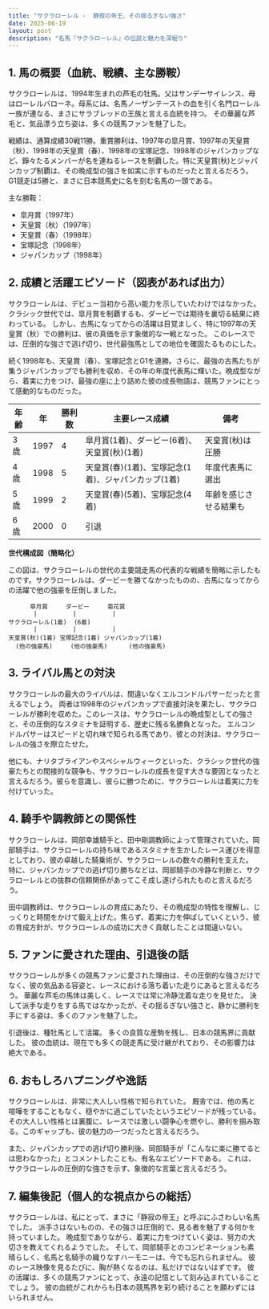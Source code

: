```yaml
---
title: "サクラローレル -  静寂の帝王、その揺るぎない強さ"
date: 2025-06-19
layout: post
description: "名馬『サクラローレル』の伝説と魅力を深堀り"
---
```


## 1. 馬の概要（血統、戦績、主な勝鞍）

サクラローレルは、1994年生まれの芦毛の牡馬。父はサンデーサイレンス、母はローレルバローネ。母系には、名馬ノーザンテーストの血を引く名門ローレル一族が連なる、まさにサラブレッドの王族と言える血統を持つ。  その華麗な芦毛と、気品漂う立ち姿は、多くの競馬ファンを魅了した。

戦績は、通算成績30戦11勝。重賞勝利は、1997年の皐月賞、1997年の天皇賞（秋）、1998年の天皇賞（春）、1998年の宝塚記念、1998年のジャパンカップなど、錚々たるメンバーが名を連ねるレースを制覇した。特に天皇賞(秋)とジャパンカップ制覇は、その晩成型の強さを如実に示すものだったと言えるだろう。  G1競走は5勝と、まさに日本競馬史に名を刻む名馬の一頭である。

主な勝鞍：

* 皐月賞（1997年）
* 天皇賞（秋）（1997年）
* 天皇賞（春）（1998年）
* 宝塚記念（1998年）
* ジャパンカップ（1998年）


## 2. 成績と活躍エピソード（図表があれば出力）

サクラローレルは、デビュー当初から高い能力を示していたわけではなかった。クラシック世代では、皐月賞を制覇するも、ダービーでは期待を裏切る結果に終わっている。  しかし、古馬になってからの活躍は目覚ましく、特に1997年の天皇賞（秋）での勝利は、彼の真価を示す象徴的な一戦となった。  このレースでは、圧倒的な強さで逃げ切り、世代最強馬としての地位を確固たるものにした。

続く1998年も、天皇賞（春）、宝塚記念とG1を連勝。さらに、最強の古馬たちが集うジャパンカップでも勝利を収め、その年の年度代表馬に輝いた。晩成型ながら、着実に力をつけ、最強の座に上り詰めた彼の成長物語は、競馬ファンにとって感動的なものだった。

| 年齢 | 年 | 勝利数 | 主要レース成績 | 備考 |
|---|---|---|---|---|
| 3歳 | 1997 | 4 | 皐月賞(1着)、ダービー(6着)、天皇賞(秋)(1着) | 天皇賞(秋)は圧勝 |
| 4歳 | 1998 | 5 | 天皇賞(春)(1着)、宝塚記念(1着)、ジャパンカップ(1着) | 年度代表馬に選出 |
| 5歳 | 1999 | 2 |  天皇賞(春)(5着)、宝塚記念(4着) |  年齢を感じさせる結果も |
| 6歳 | 2000 | 0 |  引退 |  |


**世代構成図（簡略化）**

この図は、サクラローレルの世代の主要競走馬の代表的な戦績を簡略に示したものです。サクラローレルは、ダービーを勝てなかったものの、古馬になってからの活躍で他の強豪を圧倒しました。


```
      皐月賞     ダービー     菊花賞
       |          |          |
サクラローレル(1着)  (6着)       
       |          |          |
天皇賞(秋)(1着) 宝塚記念(1着) ジャパンカップ(1着)  
  (他の強豪馬)     (他の強豪馬)      (他の強豪馬)
```



## 3. ライバル馬との対決

サクラローレルの最大のライバルは、間違いなくエルコンドルパサーだったと言えるでしょう。  両者は1998年のジャパンカップで直接対決を果たし、サクラローレルが勝利を収めた。このレースは、サクラローレルの晩成型としての強さと、その圧倒的なスタミナを証明する、歴史に残る名勝負となった。  エルコンドルパサーはスピードと切れ味で知られる馬であり、彼との対決は、サクラローレルの強さを際立たせた。

他にも、ナリタブライアンやスペシャルウィークといった、クラシック世代の強豪たちとの間接的な競争も、サクラローレルの成長を促す大きな要因となったと言えるだろう。彼らを意識し、彼らに勝つために、サクラローレルは着実に力を付けていった。


## 4. 騎手や調教師との関係性

サクラローレルは、岡部幸雄騎手と、田中剛調教師によって管理されていた。岡部騎手は、サクラローレルの持ち味であるスタミナを生かしたレース運びを得意としており、彼の卓越した騎乗術が、サクラローレルの数々の勝利を支えた。  特に、ジャパンカップでの逃げ切り勝ちなどは、岡部騎手の冷静な判断と、サクラローレルとの抜群の信頼関係があってこそ成し遂げられたものと言えるだろう。

田中調教師は、サクラローレルの育成にあたり、その晩成型の特性を理解し、じっくりと時間をかけて鍛え上げた。焦らず、着実に力を伸ばしていくという、彼の育成方針が、サクラローレルの成功に大きく貢献したことは間違いない。


## 5. ファンに愛された理由、引退後の話

サクラローレルが多くの競馬ファンに愛された理由は、その圧倒的な強さだけでなく、彼の気品ある容姿と、レースにおける落ち着いた走りにあると言えるだろう。  華麗な芦毛の馬体は美しく、レースでは常に冷静沈着な走りを見せた。  決して派手な走りをする馬ではなかったが、その揺るぎない強さと、静かに勝利を手にする姿は、多くのファンを魅了した。

引退後は、種牡馬として活躍。  多くの良質な産駒を残し、日本の競馬界に貢献した。  彼の血統は、現在でも多くの競走馬に受け継がれており、その影響力は絶大である。


## 6. おもしろハプニングや逸話

サクラローレルは、非常に大人しい性格で知られていた。  厩舎では、他の馬と喧嘩をすることもなく、穏やかに過ごしていたというエピソードが残っている。  その大人しい性格とは裏腹に、レースでは激しい闘争心を燃やし、勝利を掴み取る。このギャップも、彼の魅力の一つだったと言えるだろう。

また、ジャパンカップでの逃げ切り勝利後、岡部騎手が「こんなに楽に勝てるとは思わなかった」とコメントしたことも、有名なエピソードである。  これは、サクラローレルの圧倒的な強さを示す、象徴的な言葉と言えるだろう。


## 7. 編集後記（個人的な視点からの総括）

サクラローレルは、私にとって、まさに「静寂の帝王」と呼ぶにふさわしい名馬でした。  派手さはないものの、その強さは圧倒的で、見る者を魅了する何かを持っていました。  晩成型でありながら、着実に力をつけていく姿は、努力の大切さを教えてくれるようでした。  そして、岡部騎手とのコンビネーションも素晴らしく、名馬と名騎手の織りなすハーモニーは、今でも忘れられません。  彼のレース映像を見るたびに、胸が熱くなるのは、私だけではないはずです。  彼の活躍は、多くの競馬ファンにとって、永遠の記憶として刻み込まれていることでしょう。  彼の血統がこれからも日本の競馬界を彩り続けることを願わずにはいられません。
